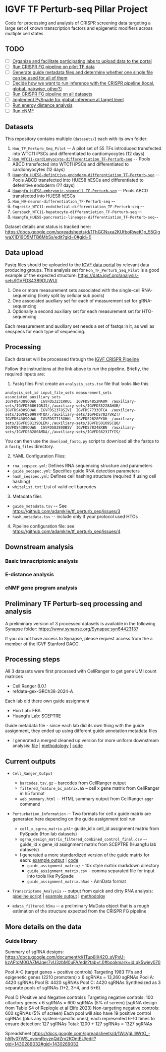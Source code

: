 # IGVF TF Perturb-seq Pillar Project
Code for processing and analysis of CRISPR screening data targeting a large set of known transcription factors and epigenetic modifiers across multiple cell states

## TODO
- [ ] [Organize and facilitate participating labs to upload data to the portal](https://github.com/adamklie/tf_perturb_seq/issues/1)
- [ ] [Run CRISPR FG pipeline on pilot TF data](https://github.com/adamklie/tf_perturb_seq/issues/2)
- [ ] [Generate guide metadata files and determine whether one single file can be used for all of them](https://github.com/adamklie/tf_perturb_seq/issues/3)
- [ ] [Decide how we want to run inference with the CRISPR pipeline (local, global, pairwise, other?)](https://github.com/adamklie/tf_perturb_seq/issues/4)
- [ ] [Run CRISPR FG pipeline on all datasets](https://github.com/adamklie/tf_perturb_seq/issues/6)
- [ ] [Implement PySpade for global inference at target level](https://github.com/adamklie/tf_perturb_seq/issues/5)
- [ ] [Run energy distance analysis](https://github.com/adamklie/tf_perturb_seq/issues/7)
- [ ] [Run cNMF](https://github.com/adamklie/tf_perturb_seq/issues/8)

## Datasets
This repository contains multiple (`datasets/`) each with its own folder:

1. `Hon_TF_Perturb_Seq_Pilot` -- A pilot set of 55 TFs introduced transfected into WTC11 iPSCs and differentiated to cardiomyocytes (12 days)
2. [`Hon_WTC11-cardiomyocyte-differentiation_TF-Perturb-seq`](https://docs.google.com/presentation/d/1FDr7KE873Er1CezXQNqvqPKecoNEfOrBd8ixoTUsOSE/edit#slide=id.p) -- Pools ABCD transfected into WTC11 iPSCs and differentiated to cardiomyocytes (12 days)
3. [`Huangfu_HUES8-definitive-endoderm-differentiation_TF-Perturb-seq`](https://docs.google.com/presentation/d/1anFVk5SsNikMiVymgnp2283khwRSh6V5dMlTs4m_V0M/edit#slide=id.p) -- Pools ABCD transfected into HUES8 hESCs and differentiated to defenitive endoderm (?? days)
4. [`Huangfu_HUES8-embryonic-stemcell_TF-Perturb-seq`](https://docs.google.com/presentation/d/13mw1IA4diHEHsFRSyK25IoGjpMXCQ12bvPJ2-tt73Ek/edit#slide=id.p) -- Pools ABCD transfected into HUES8 hESCs
5. `Hon_H9-neuron-differentiation_TF-Perturb-seq` --
6. `Engreitz_WTC11-endothelial-differentiation_TF-Perturb-seq` --
7. `Gersbach_WTC11-hepatocyte-differentiation_TF-Perturb-seq` --
8. `Huangfu_HUES8-pancreatic-lineages-differentiation_TF-Perturb-seq`--

Dataset details and status is tracked here: https://docs.google.com/spreadsheets/d/1ThGCNsxa2KUfboRweK1p_55GlgwaX1D19O5MTB6MbSs/edit?gid=0#gid=0

## Data upload
Fastq files should be uploaded to the [IGVF data portal](https://data.igvf.org/) by relevant data producing groups. This analysis set for `Hon_TF_Perturb_Seq_Pilot` is a good example of the expected structure: https://data.igvf.org/analysis-sets/IGVFDS4389OUWU/.

1. One or more measurement sets associated with the single-cell RNA-sequencing (likely split by cellular sub pools)
2. One associated auxiliary set for each of measurement set for gRNA-sequencing
3. Optionally a second auxiliary set for each measurement set for HTO-sequencing

Each measurement and auxiliary set needs a set of fastqs in it, as well as seqspecs for each type of sequencing.

## Processing
Each dataset will be processed through the [IGVF CRISPR Pipeline](https://github.com/pinellolab/CRISPR_Pipeline)

Follow the instructions at the link above to run the pipeline. Briefly, the required inputs are:

1. Fastq files
First create an `analysis_sets.tsv` file that looks like this:
```
analysis_set_id	input_file_sets	measurement_sets	associated_auxiliary_sets
IGVFDS4389OUWU	IGVFDS3231RKUL	IGVFDS4852MAUM	/auxiliary-sets/IGVFDS6861GRJI/,/auxiliary-sets/IGVFDS5228AHGR/
IGVFDS4389OUWU	IGVFDS2378SIVI	IGVFDS7733OTCA	/auxiliary-sets/IGVFDS0997MTQA/,/auxiliary-sets/IGVFDS7027VRZT/
IGVFDS4389OUWU	IGVFDS7715GHKL	IGVFDS2628PYOH	/auxiliary-sets/IGVFDS8139DLEM/,/auxiliary-sets/IGVFDS0109SCQO/
IGVFDS4389OUWU	IGVFDS8280DBSV	IGVFDS7834BXBN	/auxiliary-sets/IGVFDS8280AMDA/,/auxiliary-sets/IGVFDS6231TYIS/
```
You can then use the `download_fastq.py` script to download all the fastqs to a `fastq_files` directory.

2. YAML Configuration Files:
 - `rna_seqspec.yml`: Defines RNA sequencing structure and parameters
 - `guide_seqspec.yml`: Specifies guide RNA detection parameters
 - `hash_seqspec.yml`: Defines cell hashing structure (required if using cell hashing)
 - `whitelist.txt`: List of valid cell barcodes

3. Metadata files
 - `guide_metadata.tsv` -- See https://github.com/adamklie/tf_perturb_seq/issues/3
 - `hash_metadata.tsv` -- include only if your protocol used HTOs

4. Pipeline configuration file: see https://github.com/adamklie/tf_perturb_seq/issues/4

## Downstream analysis

### Basic transcriptomic analysis

### E-distance analysis

### cNMF gene program analysis

## Preliminary TF Perturb-seq processing and analysis
A preliminary version of 3 processed datasets is available in the following Synapse folder: https://www.synapse.org/Synapse:syn64423137

If you do not have access to Synapse, please request access from the a member of the IGVF Stanford DACC.

## Processing steps
All 3 datasets were first processed with CellRanger to get gene UMI count matrices
 - Cell Ranger 8.0.1
 - refdata-gex-GRCh38-2024-A

Each lab did there own guide assignment
 - Hon Lab: FBA
 - Huangfu Lab: SCEPTRE

 Guide metadata file - since each lab did its own thing with the guide assignment, they ended up using different guide annotation metadata files
 - I generated a merged cleaned up version for more uniform downstream analysis: [file](https://github.com/adamklie/tf_perturb_seq/blob/main/ref/sgRNA_id_master.tsv) |  [methodology](https://docs.google.com/presentation/d/1EIflIKvOoeS7UC_fGktfU-Wvg-k22DvO5ChGfUJtY_Y/edit#slide=id.g341d90379bb_0_32) | [code](https://github.com/adamklie/tf_perturb_seq/blob/main/scripts/guide_mapping.ipynb)

## Current outputs
* `Cell_Ranger_Output`
    * `barcodes.tsv.gz` – barcodes from CellRanger output
    * `filtered_feature_bc_matrix.h5` – cell x gene matrix from CellRanger in h5 format
    * `web_summary.html` -- HTML summary output from CellRanger `aggr` command

* `Perturbation_Information` -- Two formats for cell x guide matrix are generated here depending on the guide assignment tool run
    * `cell_x_sgrna_matrix.pkl`– guide_id x cell_id assignment matrix from PySpade (Hon lab datasets)
    * `sgrna_design_matrix_filtered_combined_control_final.csv` -- guide_id x gene_id assignment matrix from SCEPTRE (Huangfu lab datasets)
    * I generated a more standardized version of the guide matrix for each: [example output](https://www.synapse.org/Synapse:syn64003380) | [code](https://github.com/adamklie/tf_perturb_seq/blob/main/datasets/Hon_WTC11-cardiomyocyte-differentiation_TF-Perturb-seq/bin/1_create_guide_anndata.ipynb)
        * `guide_assignment_matrix/` - 10x style matrix markdown directory
        * `guide_assignment_matrix.csv` - comma separated file for input into tools like PySpade
        * `guide_assignment_matrix.h5ad` - AnnData format
          
* `Transcriptome_Analysis` -- output from quick and dirty RNA analysis: [pipeline script](https://github.com/adamklie/tf_perturb_seq/blob/main/datasets/Hon_WTC11-cardiomyocyte-differentiation_TF-Perturb-seq/bin/2_gene_UMI_pipeline.sh) | [example output](https://www.synapse.org/Synapse:syn65491895) | [methodolgy](https://docs.google.com/presentation/d/1MBH1zJmJLu4Dlzb4oRwpqojQXPPtw8hu9Q-lhyrQEfc/edit#slide=id.g341dd80d490_0_5)
      
 * `mdata_filtered.h5mu` -- a preliminary MuData object that is a rough estimation of the structure expected from the CRISPR FG pipeline

## More details on the data

### Guide library
Summary of sgRNA designs: https://docs.google.com/document/d/1Tup8lX42O_sVPxU-kzAFtcM0GAZMJqer7vU3zbM0uFA/edit?tab=t.0#bookmark=id.qk5wiev070

Pool A-C (target genes + positive controls)
Targeting 1983 TFs and epigenetic genes (2210 promoters) x 6 sgRNAs = 13,260 sgRNAs
Pool A: 4420 sgRNAs
Pool B: 4420 sgRNAs
Pool C: 4420 sgRNAs
Synthesized as 3 separate pools of sgRNAs (1+2, 3+4, and 5+6).

Pool D (Positive and Negative controls):
Targeting negative controls: 100 olfactory genes x 6 sgRNAs = 600 sgRNAs (5% of screen) [sgRNA design from Table S4 of Replogle et al Elife 2023]
Non-targeting negative controls: 600 sgRNAs (5% of screen)
Each pool will also have 19 positive control sgRNAs (plus any system-specific ones), each represented 6-10 times to ensure detection: 127 sgRNAs
Total: 1200 + 127 sgRNAs = 1327 sgRNAs

Spreadsheet https://docs.google.com/spreadsheets/d/1WcVgLllWrtO_-h5Ry07WS_ovomRcyznQdZrx2KOntEU/edit?gid=1430289032#gid=1430289032
